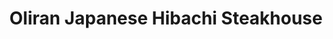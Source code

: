 ---
layout: place
title: "Oliran Japanese Hibachi Steakhouse"
permalink: /pennsylvania/bloomsburg/oliran-japanese-hibachi-steakhouse.html
stateAbbr: PA
stateName: Pennsylvania
cityName: Bloomsburg
seo:
  name: "Oliran Japanese Hibachi Steakhouse"
  type: Restaurant
  links: https://www.oliranpa.com/
description: "Oliran Japanese Hibachi Steakhouse serves delicious sushi in Bloomsburg, Pennsylvania. Try fresh Japanese dishes for a great dining experience. Available for takeout, delivery, lunch, and dinner."
place_id: ChIJIdeNe3GHxYkRsrZTzGJ1wCg
photos:
  - name: >-
      places/ChIJIdeNe3GHxYkRsrZTzGJ1wCg/photos/AeeoHcITQixrnXry-ER9-GCn3g1vY1VLP51m3aBfGYGGjw5WxIfxrmAmutFKRnZ-wcl7dkwLfGDMgh8csFrzxY-bw1LCTzHS6dO4p8PWhXwBJEUYPUnlu1GWLXZ6ylLs6Xq5gtwcsnUa_V1OvEpCbIV_RAtYVjbfEXRv6rce8BDykFVyVfYQ_x1XSUAccrrBUWqK01CURq-Y8ViS746gRvbKMuPKt_TIGkThdQWlaw45KJiqIVqO2VOejsv6VRv9LkfmiuqhmIim7KfKGOxoEkd1FYKXyFYRb345LnyQyNtA8Tj9Dg
    widthPx: 2524
    heightPx: 3540
    authorAttributions:
      - displayName: Oliran Japanese Hibachi Steakhouse
        uri: https://maps.google.com/maps/contrib/112529235150897028583
        photoUri: >-
          https://lh3.googleusercontent.com/a-/ALV-UjXHYnfjVwZUZXVC50ZfdrJBLitwy8KEiiTFCmP2yNry3P2q8Xk=s100-p-k-no-mo
    flagContentUri: >-
      https://www.google.com/local/imagery/report/?cb_client=maps_api_places.places_api&image_key=!1e10!2sAF1QipO6U7GzAc3n7T5t7SeBGUanSc92yyKn9dOzgCnA&hl=en-US
    googleMapsUri: >-
      https://www.google.com/maps/place//data=!3m4!1e2!3m2!1sAF1QipO6U7GzAc3n7T5t7SeBGUanSc92yyKn9dOzgCnA!2e10!4m2!3m1!1s0x89c587717b8dd721:0x28c07562cc53b6b2
  - name: >-
      places/ChIJIdeNe3GHxYkRsrZTzGJ1wCg/photos/AeeoHcIxcudgG-olzWSil101_nJog75A71ZLpCkoyLycKZDP_NzL_aUGyyjQFMwZwveqwXgHE0mVNKS62TubvmIKIaSh9pAIcsZebFqKDLicuFVlxsJzSbwxrhP4paQac-A_630xFHlry28xcj9P7pnBTIrzWj0SVKdC3u6LU0ktWY3KYt9Fsc8ePy3F6kO1Y-GMSPnjlI5FOdkIeJZCuO1m1shGbzqF2Umd94SwW2H9Tjb53VgRxlVofuuWkPLZMT3E7YFAEd-sAdR2pDkRSSMTUjVXJqWRj1CWe9aqGMxYvefg6JuTk_02rEeJQGeQ0G5egbK__c6qG80z5UXhMX3gFKAv2DYwPIsSLdN318NHayLzWlQtdtPeLUp3qNMUW_da3Lhx77p4Hsa69WWy5bHuWleFa9v6CaQ-Bz011mTuMmOegIh0
    widthPx: 4032
    heightPx: 1960
    authorAttributions:
      - displayName: Rio Guzman
        uri: https://maps.google.com/maps/contrib/117332020562494973313
        photoUri: >-
          https://lh3.googleusercontent.com/a-/ALV-UjXD329hK8eVlAKj63yXIRJ_tZav6JKYlAbsxO8i0_JE6vfcBjgR_A=s100-p-k-no-mo
    flagContentUri: >-
      https://www.google.com/local/imagery/report/?cb_client=maps_api_places.places_api&image_key=!1e10!2sCIHM0ogKEICAgIDG69W89AE&hl=en-US
    googleMapsUri: >-
      https://www.google.com/maps/place//data=!3m4!1e2!3m2!1sCIHM0ogKEICAgIDG69W89AE!2e10!4m2!3m1!1s0x89c587717b8dd721:0x28c07562cc53b6b2
  - name: >-
      places/ChIJIdeNe3GHxYkRsrZTzGJ1wCg/photos/AeeoHcIbqXb0-_p00i6SyFl-FW2QgDlbAvc1tZgi6Vy_qsap_Rizw5tXeNFGd7YaBoX-deQUsAxc8-iR_SGO9V4rbCsk7xQMTH_WZmlZ9t_66JAO4DeT-lhvi4RzfCgxxUMecFL6vPdvA28HbKUN9dp6G2JD0cgGxjOYqQGwuwGN26iOybGGOtBpB0v1K7Jii21w2a69wCVLcz63fIF01qq3zo_Qa7T1aP3a7yTy_dUJEHhSiT9vDYzAomjWodzGOlg-kW2iGRAPx9PnjI4sgl4yrWtaO9AAvYKi-p4qH2Ss8ILsOaDtKSrzTnOic1l9aJVGxTafh1-TcoaSTUpZ9lQmEIhmqN9BXQxS2wvpDR-NOTcyA5eieViGxldikxXnWdabBshpKbFXWWBJGBlA2gE4VCfoAr6iG-CxPjaGwkm8Qh7Xyw1iq0mScyy39UEYydqb
    widthPx: 4032
    heightPx: 2268
    authorAttributions:
      - displayName: Doug Kepner
        uri: https://maps.google.com/maps/contrib/108381609537697399047
        photoUri: >-
          https://lh3.googleusercontent.com/a-/ALV-UjVCFxsVBxdq90hgvKCVgHSNRVzRAibFRmGg3iGgGgxtGv93CWSW=s100-p-k-no-mo
    flagContentUri: >-
      https://www.google.com/local/imagery/report/?cb_client=maps_api_places.places_api&image_key=!1e10!2sCIABIhADyc5UghZaK2fXBE4ABXtU&hl=en-US
    googleMapsUri: >-
      https://www.google.com/maps/place//data=!3m4!1e2!3m2!1sCIABIhADyc5UghZaK2fXBE4ABXtU!2e10!4m2!3m1!1s0x89c587717b8dd721:0x28c07562cc53b6b2
  - name: >-
      places/ChIJIdeNe3GHxYkRsrZTzGJ1wCg/photos/AeeoHcLpjIUN3woyrGJdjUIukHV5T2Ci42YfTeIKIcEf8-GWGIJ08063hHuYNY6CRZAQKKo-BJWUD4cUsghj9DjXjOnlmG1r3Mx3ifQR82iH4-6MFPXe4mlMBKs_VGNHI2sMNhj8iwG-8cH3Yg6Pwe9P_5VSJ5cmQ3gOJafj0GvAYSNz3xmKecmE4lHnQ7Z_YCDhYUgzs4KfVh9Fvs45GGFWbs8onpvmuRSD476elDMYA5Zv4iTJmmC9aNEJh5LA6b6SMSX78KdWKEgEoqc-JdtVkHc1vImPhx7QMWyyXmfMeiypQ0bjEjKKkpd6945MamN8Zu25rCyNRL_CVxG5TQxiAwY2d6X-2-uxHCAjv50US4RJxscpWU_p5Y6x2AmRvcf0eyxZkFZ4oFZI0KsDkOt302nRGpX8-iBvnVUuBeEMieylvA91
    widthPx: 2992
    heightPx: 2992
    authorAttributions:
      - displayName: Jean “Papa Neslo” LaValley
        uri: https://maps.google.com/maps/contrib/113229812484988025388
        photoUri: >-
          https://lh3.googleusercontent.com/a-/ALV-UjVmX4rfIIYDywCOIgxuSgRcMKuB5DbnytuP0VmCgKtj8BwnZy7Q4w=s100-p-k-no-mo
    flagContentUri: >-
      https://www.google.com/local/imagery/report/?cb_client=maps_api_places.places_api&image_key=!1e10!2sCIHM0ogKEICAgIC9hOiyhAE&hl=en-US
    googleMapsUri: >-
      https://www.google.com/maps/place//data=!3m4!1e2!3m2!1sCIHM0ogKEICAgIC9hOiyhAE!2e10!4m2!3m1!1s0x89c587717b8dd721:0x28c07562cc53b6b2
  - name: >-
      places/ChIJIdeNe3GHxYkRsrZTzGJ1wCg/photos/AeeoHcJoXJtyVVklsGezv5IVm_ZlpTUSX8D9iuWAJ8X4rg1gGpMOmxVoDFglwyN_qA7zozW7L4X3iuGSVJZbpTz9GKWDH6Kk9t8cevzdJ9HTMm7ZqTYBmWkNy8Ej4HRpI468bRajeO51gqm0X59UY-HpI8PZiWmoW5KWpc5xdaQzGtTxYZiDly2nY265rw0AwCXx3EHN4jG-uzyexRnHH0sh1HC5lnLoDzUEJXFE7v0ekCSr_Iqkd83V7SbFSHL5b-fS9jAkKo-6L7V3G3yybc7Nv--iI1J1D_z0L7_wmF0ungcD5QAg21xSvzIRyz03nJeB1QhDP33yg3p9QOxAeo2cQBLDb49qgtydPWZ-46IIWuuXLukXzcjKIURdrz_68ps1XQbR7XYg7wLsZHumF9gcjbWQjsvgA8zZz5taCps9JffLgg
    widthPx: 3024
    heightPx: 4032
    authorAttributions:
      - displayName: Marie Woyto
        uri: https://maps.google.com/maps/contrib/116351496048976599604
        photoUri: >-
          https://lh3.googleusercontent.com/a-/ALV-UjXk36YfWd6PwtMnDrxC13zzDbkDRcKlVxlP00jxOXJnzmd8vF8=s100-p-k-no-mo
    flagContentUri: >-
      https://www.google.com/local/imagery/report/?cb_client=maps_api_places.places_api&image_key=!1e10!2sCIHM0ogKEICAgID-xNbqRQ&hl=en-US
    googleMapsUri: >-
      https://www.google.com/maps/place//data=!3m4!1e2!3m2!1sCIHM0ogKEICAgID-xNbqRQ!2e10!4m2!3m1!1s0x89c587717b8dd721:0x28c07562cc53b6b2
  - name: >-
      places/ChIJIdeNe3GHxYkRsrZTzGJ1wCg/photos/AeeoHcIwEIkZDee6FJLyd9iAt9ba1jj-SZrqFX2jC7riECnfXH8wMSpJQrIadk1FJKyZJOV66DF_XrC-QzVG1CN-H4U75i3TcJ5izsXc765uXzS-D1_SIYnMjeVXB6MPNa-FgHdu1-gUdir4bDXcLsf9MP80Kj2R0QueDupLygGBohV90LWH1fyJ35DkmDrCAbuRpVWSE25Y_gRLVA2X8jCirXO2onY_tSfU-uFx_volb8vJUBywmH_3HFPvBc8dXYBT9o8a0KquIMwp2OagL1iip5m9tF5gsxvsYDY33SCl4wobme8giJsWgPHktHysynuB4Wt8BWKzlCKw6UdwZra7KCMohfwTRPKjjC1GMwS38Hkf0GKby02yQ3QwvBcPzOlcXcM4H3hVQ6vSu0TxnqzZy3hjxtQuYGR8xNA42Dzi7jJ4KiZh
    widthPx: 4000
    heightPx: 3000
    authorAttributions:
      - displayName: Cathy Ling
        uri: https://maps.google.com/maps/contrib/106289310349471906038
        photoUri: >-
          https://lh3.googleusercontent.com/a-/ALV-UjUaWBp_MDbziSZzgk3ribBOQqBk_yXKz3x1sMs7hzmWRVtaSpEjTQ=s100-p-k-no-mo
    flagContentUri: >-
      https://www.google.com/local/imagery/report/?cb_client=maps_api_places.places_api&image_key=!1e10!2sCIHM0ogKEICAgICZyOys0wE&hl=en-US
    googleMapsUri: >-
      https://www.google.com/maps/place//data=!3m4!1e2!3m2!1sCIHM0ogKEICAgICZyOys0wE!2e10!4m2!3m1!1s0x89c587717b8dd721:0x28c07562cc53b6b2
  - name: >-
      places/ChIJIdeNe3GHxYkRsrZTzGJ1wCg/photos/AeeoHcLdepDy8bd2C8s4AJk6OLs0rNXJL1W4dulsLUoudciwpXZTxdOWb64EKvM3rqDQiU-RBqCbdEhL-5v3yJyGIQbExjIcnZjxny61o_Gd-9fR79CjpGRxwpPls0gqNtvsZQQnUxcL8tO5AnVWumH7DYqn3ly2dl8CgAMqGj-Y35lJtPt6YyDuqa4p_97rCJ9pyfNJ7YkXQn0tzhPIW9bvRl6SEANt7ndZjadvlaHVTv_aopI2jDiJbUvltgC988hP9TXx2WQiZR9e8RMGJKX3GNOpm7vlN7dACDIUzoJgGjDud7YRAERYOrb_JuneGK2jYgF4oIoq5STn5KaamkcHkkpCABDsEJHc_YZFiCs_DluoeTyR_12DsUmnoLp8W27Hj0ov59pGk18B1s7f9fC7l7eWXhFYFM9L8I8h2J80q4T8pDI
    widthPx: 4000
    heightPx: 3000
    authorAttributions:
      - displayName: Chelsie Greenman
        uri: https://maps.google.com/maps/contrib/104190190154860091041
        photoUri: >-
          https://lh3.googleusercontent.com/a/ACg8ocJCbKZfy6k6MCgdm8CSomzuJ5Tx5c7Sce7k1G9fRlk6OiGccw=s100-p-k-no-mo
    flagContentUri: >-
      https://www.google.com/local/imagery/report/?cb_client=maps_api_places.places_api&image_key=!1e10!2sCIHM0ogKEICAgIDRwfnpkwE&hl=en-US
    googleMapsUri: >-
      https://www.google.com/maps/place//data=!3m4!1e2!3m2!1sCIHM0ogKEICAgIDRwfnpkwE!2e10!4m2!3m1!1s0x89c587717b8dd721:0x28c07562cc53b6b2
  - name: >-
      places/ChIJIdeNe3GHxYkRsrZTzGJ1wCg/photos/AeeoHcKxbtSxTstzZrQ9JPTaLZE8jTIyaS233DNzZAX-WML1dMsrjGzcp22VRnj1ZwLoKlebcQUB5wyR1__sJMAOGC3Kepz-ekwB-OGgZBw4C8fr9EzFkycgNl7-GdZdvr3n7UoelPI_7aOuox9v6UI1FRruFvmW2MD6bNHlF0Z8KnyhZFRpmgjFWP8p9i0aE0WhR4TvZwlgNtgdwL7kiSxyeV8IkTSqQAxVLJeKtDuiZcYQOqW5JLkbyhIUx7RGwqRyDPy22NcYS2fJR8z5-pYiYN4Gx1mTCTf6SbjhIsg6H7w-F6bosRyZWLuvVd9tno0etmcmS4OC0NPspf1PxbGsaFsiDJNSMwRcwRR4HTSknEI0jYOWnIdfMIcNvaEluRcIJPd4EHsG_J6VRXv3hTP8E-W7_wWCV4u2NYqSE7zVf__lUg
    widthPx: 4032
    heightPx: 3024
    authorAttributions:
      - displayName: Aaron Stepanik
        uri: https://maps.google.com/maps/contrib/107878426913466704197
        photoUri: >-
          https://lh3.googleusercontent.com/a-/ALV-UjVEmqinL9OkRrzd735MbVRWCd0ms1u_2vuydd0L_eAqAa6ksJ8neA=s100-p-k-no-mo
    flagContentUri: >-
      https://www.google.com/local/imagery/report/?cb_client=maps_api_places.places_api&image_key=!1e10!2sCIHM0ogKEICAgIDE6LmdMA&hl=en-US
    googleMapsUri: >-
      https://www.google.com/maps/place//data=!3m4!1e2!3m2!1sCIHM0ogKEICAgIDE6LmdMA!2e10!4m2!3m1!1s0x89c587717b8dd721:0x28c07562cc53b6b2
  - name: >-
      places/ChIJIdeNe3GHxYkRsrZTzGJ1wCg/photos/AeeoHcKO09ighBf5MQriF_NtRByIRhfBG9zy8Tsk0YDraXQ_oiaDsv3Q8dYhZ6k-9XOHASUSzPEI46tMTdunZi4wZZkBpiJjaQBk3g2E7rLDnOP9M02gwOmbkwXCCSXgqhkxX7-jlTehQmRsXhVoD16Ztt2MUs1Yk_OyLuguiMRlolkHoDRKku_R6Cx07EN0q_KN8M29hg1AxO-CLQnGq0Pw3ETqeXXzycM4pA_3P_GZUlWOIOqz4xXvu7-LrCwQoM5cU1mGnlUxe3vS7EiH0H6hTB7OvtVYW3voMKxI6Pr7Q4h5o0n70OZFiRzIefYR7ercI3BhTcp-XSXnciDq0s2ue5K2dbZ6sLhqguNIB91TuO4szBWUtKpWVTOs4j7IlJzVwEe04TRIZUyd5uSSGo48BSBWQos6lTdsTEqXT-k_vFXymQ
    widthPx: 3024
    heightPx: 4032
    authorAttributions:
      - displayName: xin wang
        uri: https://maps.google.com/maps/contrib/116909954223062232501
        photoUri: >-
          https://lh3.googleusercontent.com/a/ACg8ocJWrKj0FDmNf8m1RZFjHa0wdtzqzNI5HBya9_lzNcGlb1VWnA=s100-p-k-no-mo
    flagContentUri: >-
      https://www.google.com/local/imagery/report/?cb_client=maps_api_places.places_api&image_key=!1e10!2sCIHM0ogKEICAgICk5urgLw&hl=en-US
    googleMapsUri: >-
      https://www.google.com/maps/place//data=!3m4!1e2!3m2!1sCIHM0ogKEICAgICk5urgLw!2e10!4m2!3m1!1s0x89c587717b8dd721:0x28c07562cc53b6b2
  - name: >-
      places/ChIJIdeNe3GHxYkRsrZTzGJ1wCg/photos/AeeoHcIm3plOYEl9K5LodngW3VVPPo66l3kCTih9SngiWTCl2MoFoQGMq_KWvV_yRKGZhMUx1gTxeygeN6IqOxThw3wP6KmBxKTZZyQ-Vsp5tC5nXiJRzPjmKUI9jdrKlzosphg7svqBbUpMTQDQuf7Y9pmCWb7HOEodVYVt3iVC8W-3w9c4DjbvZYV0irwXP30qkjUVPU-A9V_kNz92EtdSZ-CGYfEHGy9Gpxy0rvEzHTmB-YvCebgyvtgJOlkFTaMBpPV25IGqBHM6WLEs4KZ6cw-w8wYrhFMZgOh1RrdSt-4IJqgXV0-_N11gtCVa8D0Fb5SSsHlj558p2k_1FUu-8iaRXQEFhMNVCivQQ0BFtzQtH0nH9klm892bJNu0-I_hXtI5pPqKufiViMFt1woXIY0sXznqDLdah7hiJTGdzoibOkHG
    widthPx: 4032
    heightPx: 2268
    authorAttributions:
      - displayName: Doug Kepner
        uri: https://maps.google.com/maps/contrib/108381609537697399047
        photoUri: >-
          https://lh3.googleusercontent.com/a-/ALV-UjVCFxsVBxdq90hgvKCVgHSNRVzRAibFRmGg3iGgGgxtGv93CWSW=s100-p-k-no-mo
    flagContentUri: >-
      https://www.google.com/local/imagery/report/?cb_client=maps_api_places.places_api&image_key=!1e10!2sCIHM0ogKEICAgID-luC2jAE&hl=en-US
    googleMapsUri: >-
      https://www.google.com/maps/place//data=!3m4!1e2!3m2!1sCIHM0ogKEICAgID-luC2jAE!2e10!4m2!3m1!1s0x89c587717b8dd721:0x28c07562cc53b6b2
address: 1395 Columbia Blvd, Bloomsburg, PA 17815, USA
street: 1395 Columbia Blvd
city: Bloomsburg
state: PA
zip: '17815'
country: USA
neighborhood: null
latitude: '41.008110'
longitude: '-76.431587'
accessibility_options:
  wheelchairAccessibleParking: true
  wheelchairAccessibleEntrance: true
  wheelchairAccessibleRestroom: true
  wheelchairAccessibleSeating: true
business_status: OPERATIONAL
name: Oliran Japanese Hibachi Steakhouse
google_maps_links:
  directionsUri: >-
    https://www.google.com/maps/dir//''/data=!4m7!4m6!1m1!4e2!1m2!1m1!1s0x89c587717b8dd721:0x28c07562cc53b6b2!3e0
  placeUri: https://maps.google.com/?cid=2936476024240846514
  writeAReviewUri: >-
    https://www.google.com/maps/place//data=!4m3!3m2!1s0x89c587717b8dd721:0x28c07562cc53b6b2!12e1
  reviewsUri: >-
    https://www.google.com/maps/place//data=!4m4!3m3!1s0x89c587717b8dd721:0x28c07562cc53b6b2!9m1!1b1
  photosUri: >-
    https://www.google.com/maps/place//data=!4m3!3m2!1s0x89c587717b8dd721:0x28c07562cc53b6b2!10e5
primary_type: Restaurant
opening_hours:
  regular: null
  current: null
secondary_opening_hours:
  regular:
    weekdayDescriptions: null
    type: null
  current:
    weekdayDescriptions: null
    type: null
phone: (570) 784-2688
price_level: PRICE_LEVEL_MODERATE
price_range: $20 &ndash; $30
rating: '4.4'
rating_count: 1226
website: https://www.oliranpa.com/
reviews:
  - name: >-
      places/ChIJIdeNe3GHxYkRsrZTzGJ1wCg/reviews/ChdDSUhNMG9nS0VJQ0FnSUQzdDlhU3BRRRAB
    relativePublishTimeDescription: 4 months ago
    rating: 4
    text:
      text: >-
        Good food! Young energetic staff and very attentive! Sushi was very well
        done and well plated. Tempura was a bit on the bread-ier side. Pricing
        was very affordable for great quality food. Overall great experience,
        great restaurant in a quiet town!
      languageCode: en
    originalText:
      text: >-
        Good food! Young energetic staff and very attentive! Sushi was very well
        done and well plated. Tempura was a bit on the bread-ier side. Pricing
        was very affordable for great quality food. Overall great experience,
        great restaurant in a quiet town!
      languageCode: en
    authorAttribution:
      displayName: Alexander Fletcher
      uri: https://www.google.com/maps/contrib/108106061923300077150/reviews
      photoUri: >-
        https://lh3.googleusercontent.com/a-/ALV-UjUUhVs3TR13jPFVYY4HyPZKxaDoa7lhtKM1uoNHsrCJBHVWmh4f=s128-c0x00000000-cc-rp-mo-ba3
    publishTime: '2024-11-19T22:57:51.128920Z'
    flagContentUri: >-
      https://www.google.com/local/review/rap/report?postId=ChdDSUhNMG9nS0VJQ0FnSUQzdDlhU3BRRRAB&d=17924085&t=1
    googleMapsUri: >-
      https://www.google.com/maps/reviews/data=!4m6!14m5!1m4!2m3!1sChdDSUhNMG9nS0VJQ0FnSUQzdDlhU3BRRRAB!2m1!1s0x89c587717b8dd721:0x28c07562cc53b6b2
  - name: >-
      places/ChIJIdeNe3GHxYkRsrZTzGJ1wCg/reviews/ChZDSUhNMG9nS0VJQ0FnTUNnNG92WEZ3EAE
    relativePublishTimeDescription: a month ago
    rating: 5
    text:
      text: >-
        This is a great restaurant!!

        The service is great, and the food is awesome!!

        They cook everything right in front of you.

        They make it such a fun experience and they include everyone in your
        party whether it's two or ten people.

        We have NEVER had a bad meal here and the service has always been great.

        Parking is very easy and convenient.

        I highly recommend this restaurant for a fun and satisfying experience.
      languageCode: en
    originalText:
      text: >-
        This is a great restaurant!!

        The service is great, and the food is awesome!!

        They cook everything right in front of you.

        They make it such a fun experience and they include everyone in your
        party whether it's two or ten people.

        We have NEVER had a bad meal here and the service has always been great.

        Parking is very easy and convenient.

        I highly recommend this restaurant for a fun and satisfying experience.
      languageCode: en
    authorAttribution:
      displayName: SR MOORE
      uri: https://www.google.com/maps/contrib/101454195525491801351/reviews
      photoUri: >-
        https://lh3.googleusercontent.com/a/ACg8ocKEFTjTRYwN8O0eNcToGf5Nf7coaKDj6msrjyySwcN67SY-xg=s128-c0x00000000-cc-rp-mo-ba3
    publishTime: '2025-02-15T12:44:47.229427Z'
    flagContentUri: >-
      https://www.google.com/local/review/rap/report?postId=ChZDSUhNMG9nS0VJQ0FnTUNnNG92WEZ3EAE&d=17924085&t=1
    googleMapsUri: >-
      https://www.google.com/maps/reviews/data=!4m6!14m5!1m4!2m3!1sChZDSUhNMG9nS0VJQ0FnTUNnNG92WEZ3EAE!2m1!1s0x89c587717b8dd721:0x28c07562cc53b6b2
  - name: >-
      places/ChIJIdeNe3GHxYkRsrZTzGJ1wCg/reviews/ChdDSUhNMG9nS0VJQ0FnSUNycGRhM2lBRRAB
    relativePublishTimeDescription: 9 months ago
    rating: 5
    text:
      text: >-
        What a gem. Food was absolutely delicious - all of it. Even the soup and
        salad that came with a meal was delicious - salad dressing was near
        addictive, lettuce fresh and crispy, soup was amazingly flavorful (I
        thought my 4yo son was going to cry when I told him we had finished our
        bowl). We had the steak and salmon Hibachi which was delicious -
        proteins perfectly cooked and flavorful, fried rice flavorful but not
        greasy, vegetables incredibly tasty, sauces wonderful. We also had sushi
        rolls which were also delicious - their regular spicy tuna roll were the
        most generously stuffed non-specialty roll I've ever seen. Our young
        kids enjoyed it all despite us only doing "regular dining" (no Hibachi
        making in front of us). We were there on a Sunday so Sushi was highly
        discounted or half off - our total for that amount of food was an
        incredibly good deal. Highly, highly recommend. I wish we lived closer,
        we'd be back in a heartbeat.
      languageCode: en
    originalText:
      text: >-
        What a gem. Food was absolutely delicious - all of it. Even the soup and
        salad that came with a meal was delicious - salad dressing was near
        addictive, lettuce fresh and crispy, soup was amazingly flavorful (I
        thought my 4yo son was going to cry when I told him we had finished our
        bowl). We had the steak and salmon Hibachi which was delicious -
        proteins perfectly cooked and flavorful, fried rice flavorful but not
        greasy, vegetables incredibly tasty, sauces wonderful. We also had sushi
        rolls which were also delicious - their regular spicy tuna roll were the
        most generously stuffed non-specialty roll I've ever seen. Our young
        kids enjoyed it all despite us only doing "regular dining" (no Hibachi
        making in front of us). We were there on a Sunday so Sushi was highly
        discounted or half off - our total for that amount of food was an
        incredibly good deal. Highly, highly recommend. I wish we lived closer,
        we'd be back in a heartbeat.
      languageCode: en
    authorAttribution:
      displayName: Carla Moy-Turner
      uri: https://www.google.com/maps/contrib/102635689478272127577/reviews
      photoUri: >-
        https://lh3.googleusercontent.com/a-/ALV-UjUYOKCpx42b2KKxf16RwwFxWMIzbwDEs6rA4asy-buBWlHX5NlfcA=s128-c0x00000000-cc-rp-mo-ba5
    publishTime: '2024-07-09T12:28:59.785640Z'
    flagContentUri: >-
      https://www.google.com/local/review/rap/report?postId=ChdDSUhNMG9nS0VJQ0FnSUNycGRhM2lBRRAB&d=17924085&t=1
    googleMapsUri: >-
      https://www.google.com/maps/reviews/data=!4m6!14m5!1m4!2m3!1sChdDSUhNMG9nS0VJQ0FnSUNycGRhM2lBRRAB!2m1!1s0x89c587717b8dd721:0x28c07562cc53b6b2
  - name: >-
      places/ChIJIdeNe3GHxYkRsrZTzGJ1wCg/reviews/ChZDSUhNMG9nS0VJQ0FnTURRcU8zR0xnEAE
    relativePublishTimeDescription: a month ago
    rating: 5
    text:
      text: >-
        Love coming here. Super good sushi and the happy hour makes all the
        rolls so cheap. We end up ordering way too many. Good drinks too, great
        service. Go-to for me and my family
      languageCode: en
    originalText:
      text: >-
        Love coming here. Super good sushi and the happy hour makes all the
        rolls so cheap. We end up ordering way too many. Good drinks too, great
        service. Go-to for me and my family
      languageCode: en
    authorAttribution:
      displayName: A Meme
      uri: https://www.google.com/maps/contrib/113291370593508858778/reviews
      photoUri: >-
        https://lh3.googleusercontent.com/a-/ALV-UjWq4RjqbNin5jGsNXXeXtLr_wg74v3fOpZwZf7whlyyvgc2Qmm1=s128-c0x00000000-cc-rp-mo
    publishTime: '2025-03-08T17:16:00.199843Z'
    flagContentUri: >-
      https://www.google.com/local/review/rap/report?postId=ChZDSUhNMG9nS0VJQ0FnTURRcU8zR0xnEAE&d=17924085&t=1
    googleMapsUri: >-
      https://www.google.com/maps/reviews/data=!4m6!14m5!1m4!2m3!1sChZDSUhNMG9nS0VJQ0FnTURRcU8zR0xnEAE!2m1!1s0x89c587717b8dd721:0x28c07562cc53b6b2
  - name: >-
      places/ChIJIdeNe3GHxYkRsrZTzGJ1wCg/reviews/ChdDSUhNMG9nS0VJQ0FnSUM5dUl2MTRRRRAB
    relativePublishTimeDescription: a year ago
    rating: 5
    text:
      text: >-
        Great local sushi & hibachi steakhouse. It's in a strip mall location,
        but definitely has big restraunt vibes from the moment you want in. 6
        main room hibachi stations and 4 additional stations in a private room.
        Addtional dining table options and large wrap around bar area. Super
        impressive and with dine in or take options perfect for your team
        meetings, graduations, sorority house functions or just a cute date
        night option. Check it out tonight.
      languageCode: en
    originalText:
      text: >-
        Great local sushi & hibachi steakhouse. It's in a strip mall location,
        but definitely has big restraunt vibes from the moment you want in. 6
        main room hibachi stations and 4 additional stations in a private room.
        Addtional dining table options and large wrap around bar area. Super
        impressive and with dine in or take options perfect for your team
        meetings, graduations, sorority house functions or just a cute date
        night option. Check it out tonight.
      languageCode: en
    authorAttribution:
      displayName: Jean “Papa Neslo” LaValley
      uri: https://www.google.com/maps/contrib/113229812484988025388/reviews
      photoUri: >-
        https://lh3.googleusercontent.com/a-/ALV-UjVmX4rfIIYDywCOIgxuSgRcMKuB5DbnytuP0VmCgKtj8BwnZy7Q4w=s128-c0x00000000-cc-rp-mo-ba4
    publishTime: '2024-03-01T22:34:35.976278Z'
    flagContentUri: >-
      https://www.google.com/local/review/rap/report?postId=ChdDSUhNMG9nS0VJQ0FnSUM5dUl2MTRRRRAB&d=17924085&t=1
    googleMapsUri: >-
      https://www.google.com/maps/reviews/data=!4m6!14m5!1m4!2m3!1sChdDSUhNMG9nS0VJQ0FnSUM5dUl2MTRRRRAB!2m1!1s0x89c587717b8dd721:0x28c07562cc53b6b2
parking_options:
  freeParkingLot: true
  freeStreetParking: true
  valetParking: false
payment_options:
  acceptsCreditCards: true
  acceptsDebitCards: true
  acceptsCashOnly: false
  acceptsNfc: true
allow_dogs: null
curbside_pickup: false
delivery: true
dine_in: true
good_for_children: true
good_for_groups: true
good_for_sports: false
live_music: false
menu_for_children: true
outdoor_seating: false
reservable: true
restroom: true
serves_beer: true
serves_breakfast: false
serves_brunch: false
serves_cocktails: true
serves_coffee: true
serves_dinner: true
serves_dessert: true
serves_lunch: true
serves_vegetarian_food: true
serves_wine: true
takeout: true
summary: null

---
